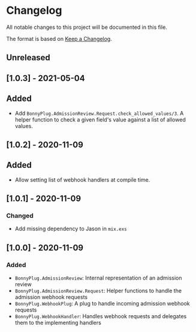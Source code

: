 # Changelog

All notable changes to this project will be documented in this file.

The format is based on [Keep a Changelog](https://keepachangelog.com/en/1.0.0/).

## Unreleased

## [1.0.3] - 2021-05-04

## Added

* Add `BonnyPlug.AdmissionReview.Request.check_allowed_values/3`.
  A helper function to check a given field's value against a list of allowed values.

## [1.0.2] - 2020-11-09

## Added

* Allow setting list of webhook handlers at compile time.

## [1.0.1] - 2020-11-09

### Changed

* Add missing dependency to Jason in `mix.exs`

## [1.0.0] - 2020-11-09

### Added

* `BonnyPlug.AdmissionReview`: Internal representation of an admission review
* `BonnyPlug.AdmissionReview.Request`: Helper functions to handle the admission webhook requests
* `BonnyPlug.WebhookPlug`: A plug to handle incoming admission webhook requests
* `BonnyPlug.WebhookHandler`: Handles webhook requests and delegates them to the implementing handlers
